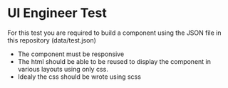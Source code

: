 UI Engineer Test
=====================

For this test you are required to build a component using the JSON file in this repository (data/test.json) 

* The component must be responsive
* The html should be able to be reused to display the component in various layouts using only css.
* Idealy the css should be wrote using scss 